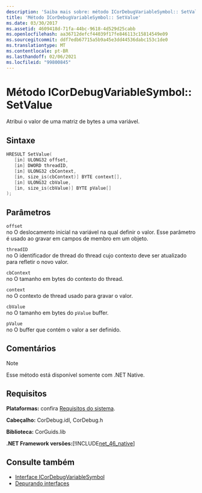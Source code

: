 ```yaml
---
description: 'Saiba mais sobre: método ICorDebugVariableSymbol:: SetValue'
title: 'Método ICorDebugVariableSymbol:: SetValue'
ms.date: 03/30/2017
ms.assetid: 4609418d-71fa-44bc-9618-4d529d25cabb
ms.openlocfilehash: aa36712defcf44039f17fe846113c15814549e09
ms.sourcegitcommit: ddf7edb67715a5b9a45e3dd44536dabc153c1de0
ms.translationtype: MT
ms.contentlocale: pt-BR
ms.lasthandoff: 02/06/2021
ms.locfileid: "99800845"
---
```

# <a name="icordebugvariablesymbolsetvalue-method"></a>Método ICorDebugVariableSymbol:: SetValue

Atribui o valor de uma matriz de bytes a uma variável.  
  
## <a name="syntax"></a>Sintaxe  
  
```cpp  
HRESULT SetValue(  
   [in] ULONG32 offset,  
   [in] DWORD threadID,  
   [in] ULONG32 cbContext,  
   [in, size_is(cbContext)] BYTE context[],  
   [in] ULONG32 cbValue,  
   [in, size_is(cbValue)] BYTE pValue[]  
);  
```  
  
## <a name="parameters"></a>Parâmetros  

 `offset`  
 no O deslocamento inicial na variável na qual definir o valor. Esse parâmetro é usado ao gravar em campos de membro em um objeto.  
  
 `threadID`  
 no O identificador de thread do thread cujo contexto deve ser atualizado para refletir o novo valor.  
  
 `cbContext`  
 no O tamanho em bytes do contexto do thread.  
  
 `context`  
 no O contexto de thread usado para gravar o valor.  
  
 `cbValue`  
 no O tamanho em bytes do `pValue` buffer.  
  
 `pValue`  
 no O buffer que contém o valor a ser definido.  
  
## <a name="remarks"></a>Comentários  
  
> [!NOTE]
> Esse método está disponível somente com .NET Native.  
  
## <a name="requirements"></a>Requisitos  

 **Plataformas:** confira [Requisitos do sistema](../../get-started/system-requirements.md).  
  
 **Cabeçalho:** CorDebug.idl, CorDebug.h  
  
 **Biblioteca:** CorGuids.lib  
  
 **.NET Framework versões:**[!INCLUDE[net_46_native](../../../../includes/net-46-native-md.md)]  
  
## <a name="see-also"></a>Consulte também

- [Interface ICorDebugVariableSymbol](icordebugvariablesymbol-interface.md)
- [Depurando interfaces](debugging-interfaces.md)
